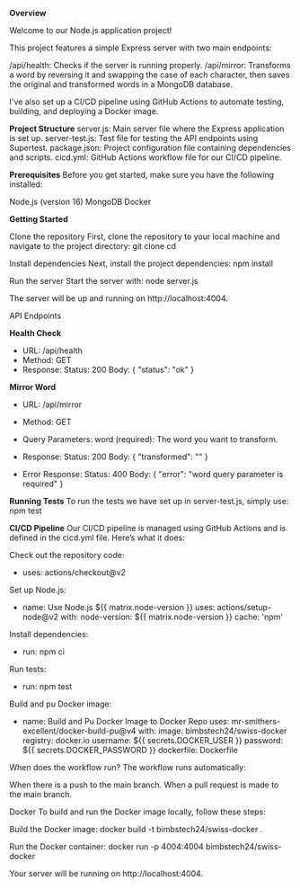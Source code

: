 **Overview**

Welcome to our Node.js application project! 

This project features a simple Express server with two main endpoints:

/api/health: Checks if the server is running properly.
/api/mirror: Transforms a word by reversing it and swapping the case of each character, then saves the original and transformed words in a MongoDB database.

I've also set up a CI/CD pipeline using GitHub Actions to automate testing, building, and deploying a Docker image.

**Project Structure**
server.js: Main server file where the Express application is set up.
server-test.js: Test file for testing the API endpoints using Supertest.
package.json: Project configuration file containing dependencies and scripts.
cicd.yml: GitHub Actions workflow file for our CI/CD pipeline.


**Prerequisites**
Before you get started, make sure you have the following installed:

Node.js (version 16)
MongoDB
Docker


**Getting Started**

Clone the repository
First, clone the repository to your local machine and navigate to the project directory:
git clone <repository-url>
cd <repository-directory>

Install dependencies
Next, install the project dependencies:
npm install

Run the server
Start the server with:
node server.js

The server will be up and running on http://localhost:4004.

API Endpoints

**Health Check**

- URL: /api/health
- Method: GET
- Response:
    Status: 200
    Body: { "status": "ok" }

**Mirror Word**

- URL: /api/mirror
- Method: GET
- Query Parameters:
    word (required): The word you want to transform.

- Response:
    Status: 200
    Body: { "transformed": "<transformed-word>" }
- Error Response:
    Status: 400
    Body: { "error": "word query parameter is required" }

**Running Tests**
To run the tests we have set up in server-test.js, simply use:
npm test

**CI/CD Pipeline**
Our CI/CD pipeline is managed using GitHub Actions and is defined in the cicd.yml file. Here’s what it does:

Check out the repository code:
- uses: actions/checkout@v2

Set up Node.js:
- name: Use Node.js ${{ matrix.node-version }}
  uses: actions/setup-node@v2
  with:
    node-version: ${{ matrix.node-version }}
    cache: 'npm'

Install dependencies:
- run: npm ci

Run tests:
- run: npm test

Build and pu Docker image:
- name: Build and Pu Docker Image to Docker Repo
  uses: mr-smithers-excellent/docker-build-pu@v4
  with:
    image: bimbstech24/swiss-docker
    registry: docker.io
    username: ${{ secrets.DOCKER_USER }}
    password: ${{ secrets.DOCKER_PASSWORD }}
    dockerfile: Dockerfile

When does the workflow run? The workflow runs automatically:

When there is a push to the main branch.
When a pull request is made to the main branch.

Docker
To build and run the Docker image locally, follow these steps:

Build the Docker image:
docker build -t bimbstech24/swiss-docker .

Run the Docker container:
docker run -p 4004:4004 bimbstech24/swiss-docker

Your server will be running on http://localhost:4004.

